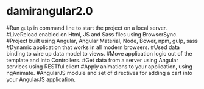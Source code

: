 # damirangular2.0
#Run `gulp` in command line to start the project on a local server. 
#LiveReload enabled on Html, JS and Sass files using BrowserSync.
#Project built using Angular, Angular Material, Node, Bower, npm, gulp, sass
#Dynamic application that works in all modern browsers.
#Used data binding to wire up data model to views.
#Move application logic out of the template and into Controllers.
#Get data from a server using Angular services using RESTful client
#Apply animations to your application, using ngAnimate.
#AngularJS module and set of directives for adding a cart into your AngularJS application.
